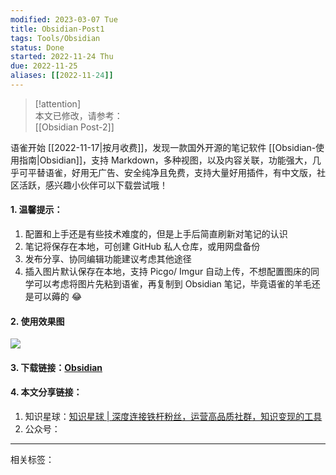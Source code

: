 ```yaml
---
modified: 2023-03-07 Tue
title: Obsidian-Post1
tags: Tools/Obsidian
status: Done
started: 2022-11-24 Thu
due: 2022-11-25
aliases: [[2022-11-24]] 
---
```

> [!attention]  
> 本文已修改，请参考：  
> [[Obsidian Post-2]]

语雀开始 [[2022-11-17|按月收费]]，发现一款国外开源的笔记软件 [[Obsidian-使用指南|Obsidian]]，支持 Markdown，多种视图，以及内容关联，功能强大，几乎可平替语雀，好用无广告、安全纯净且免费，支持大量好用插件，有中文版，社区活跃，感兴趣小伙伴可以下载尝试哦！ 
#### 1. 温馨提示：
1. 配置和上手还是有些技术难度的，但是上手后简直刷新对笔记的认识
2. 笔记将保存在本地，可创建 GitHub 私人仓库，或用网盘备份
3. 发布分享、协同编辑功能建议考虑其他途径
4. 插入图片默认保存在本地，支持 Picgo/ Imgur 自动上传，不想配置图床的同学可以考虑将图片先粘到语雀，再复制到 Obsidian 笔记，毕竟语雀的羊毛还是可以薅的 😂 
#### 2. 使用效果图
![](https://cdn.nlark.com/yuque/0/2022/png/29677165/1669290486575-4a3d3b02-8311-4a0f-a0be-273db6779bd2.png)
#### 3. 下载链接：[Obsidian](https://obsidian.md/)
#### 4. 本文分享链接：
1. 知识星球：[知识星球 | 深度连接铁杆粉丝，运营高品质社群，知识变现的工具](https://articles.zsxq.com/id_5t167skzd72l.html)
2. 公众号： 

---
相关标签： 